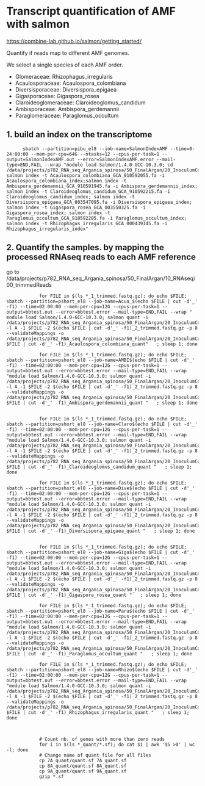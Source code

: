 # Transcript quantification of AMF with salmon
https://combine-lab.github.io/salmon/getting_started/

Quantify if reads map to different AMF genomes.

We select a single species of each AMF order.

- Glomeraceae: Rhizophagus_irregularis
- Acaulosporaceae: Acaulospora_colombiana
- Diversisporaceae: Diversispora_epigaea
- Gigasporaceae: Gigaspora_rosea
- Claroideoglomeraceae: Claroideoglomus_candidum 
- Ambisporaceae: Ambispora_gerdemannii
- Paraglomeraceae: Paraglomus_occultum







## 1. build an index on the transcriptome

          sbatch --partition=pibu_el8 --job-name=SalmonIndexAMF --time=0-24:00:00 --mem-per-cpu=64G --ntasks=12 --cpus-per-task=1 --output=SalmonIndexAMF.out --error=SalmonIndexAMF.error --mail-type=END,FAIL --wrap "module load Salmon/1.4.0-GCC-10.3.0; cd /data/projects/p782_RNA_seq_Argania_spinosa/50_FinalArgan/20_InoculumComposition/01_RefMycGenomes; salmon index -t Acaulospora_colombiana_GCA_910592055.fa -i Acaulospora_colombiana_index;salmon index -t Ambispora_gerdemannii_GCA_910591945.fa -i Ambispora_gerdemannii_index; salmon index -t Claroideoglomus_candidum_GCA_910592215.fa -i Claroideoglomus_candidum_index; salmon index -t Diversispora_epigaea_GCA_003547095.fa -i Diversispora_epigaea_index; salmon index -t Gigaspora_rosea_GCA_003550325.fa -i Gigaspora_rosea_index; salmon index -t Paraglomus_occultum_GCA_910592205.fa -i Paraglomus_occultum_index; salmon index -t Rhizophagus_irregularis_GCA_000439145.fa -i Rhizophagus_irregularis_index"
  
                
                
## 2. Quantify the samples. by mapping the processed RNAseq reads to each AMF reference
go to /data/projects/p782_RNA_seq_Argania_spinosa/50_FinalArgan/10_RNAseq/00_trimmedReads

                for FILE in $(ls *_1_trimmed.fastq.gz); do echo $FILE; sbatch --partition=pshort_el8 --job-name=Acua_$(echo $FILE | cut -d'_' -f1) --time=02:00:00 --mem-per-cpu=12G --cpus-per-task=1 --output=bbtest.out --error=bbtest.error --mail-type=END,FAIL --wrap " module load Salmon/1.4.0-GCC-10.3.0; salmon quant -i /data/projects/p782_RNA_seq_Argania_spinosa/50_FinalArgan/20_InoculumComposition/01_RefMycGenomes/Acaulospora_colombiana_index -l A -1 $FILE -2 $(echo $FILE | cut -d'_' -f1)_2_trimmed.fastq.gz -p 8 --validateMappings -o /data/projects/p782_RNA_seq_Argania_spinosa/50_FinalArgan/20_InoculumComposition/$(echo $FILE | cut -d'_' -f1)_Acaulospora_colombiana_quant"   ; sleep 1; done

                for FILE in $(ls *_1_trimmed.fastq.gz); do echo $FILE; sbatch --partition=pshort_el8 --job-name=AMBI$(echo $FILE | cut -d'_' -f1) --time=02:00:00 --mem-per-cpu=12G --cpus-per-task=1 --output=bbtest.out --error=bbtest.error --mail-type=END,FAIL --wrap "module load Salmon/1.4.0-GCC-10.3.0; salmon quant -i /data/projects/p782_RNA_seq_Argania_spinosa/50_FinalArgan/20_InoculumComposition/01_RefMycGenomes/Ambispora_gerdemannii_index -l A -1 $FILE -2 $(echo $FILE | cut -d'_' -f1)_2_trimmed.fastq.gz -p 8 --validateMappings -o /data/projects/p782_RNA_seq_Argania_spinosa/50_FinalArgan/20_InoculumComposition/$(echo $FILE | cut -d'_' -f1)_Ambispora_gerdemannii_quant "   ; sleep 1; done


                for FILE in $(ls *_1_trimmed.fastq.gz); do echo $FILE; sbatch --partition=pshort_el8 --job-name=Claro$(echo $FILE | cut -d'_' -f1) --time=02:00:00 --mem-per-cpu=12G --cpus-per-task=1 --output=bbtest.out --error=bbtest.error --mail-type=END,FAIL --wrap "module load Salmon/1.4.0-GCC-10.3.0; salmon quant -i /data/projects/p782_RNA_seq_Argania_spinosa/50_FinalArgan/20_InoculumComposition/01_RefMycGenomes/Claroideoglomus_candidum_index -l A -1 $FILE -2 $(echo $FILE | cut -d'_' -f1)_2_trimmed.fastq.gz -p 8 --validateMappings -o /data/projects/p782_RNA_seq_Argania_spinosa/50_FinalArgan/20_InoculumComposition/$(echo $FILE | cut -d'_' -f1)_Claroideoglomus_candidum_quant "   ; sleep 1; done

                for FILE in $(ls *_1_trimmed.fastq.gz); do echo $FILE; sbatch --partition=pshort_el8 --job-name=Dive$(echo $FILE | cut -d'_' -f1) --time=02:00:00 --mem-per-cpu=12G --cpus-per-task=1 --output=bbtest.out --error=bbtest.error --mail-type=END,FAIL --wrap "module load Salmon/1.4.0-GCC-10.3.0; salmon quant -i /data/projects/p782_RNA_seq_Argania_spinosa/50_FinalArgan/20_InoculumComposition/01_RefMycGenomes/Diversispora_epigaea_index -l A -1 $FILE -2 $(echo $FILE | cut -d'_' -f1)_2_trimmed.fastq.gz -p 8 --validateMappings -o /data/projects/p782_RNA_seq_Argania_spinosa/50_FinalArgan/20_InoculumComposition/$(echo $FILE | cut -d'_' -f1)_Diversispora_epigaea_quant "   ; sleep 1; done


                for FILE in $(ls *_1_trimmed.fastq.gz); do echo $FILE; sbatch --partition=pshort_el8 --job-name=Giga$(echo $FILE | cut -d'_' -f1) --time=02:00:00 --mem-per-cpu=12G --cpus-per-task=1 --output=bbtest.out --error=bbtest.error --mail-type=END,FAIL --wrap "module load Salmon/1.4.0-GCC-10.3.0; salmon quant -i /data/projects/p782_RNA_seq_Argania_spinosa/50_FinalArgan/20_InoculumComposition/01_RefMycGenomes/Gigaspora_rosea_index -l A -1 $FILE -2 $(echo $FILE | cut -d'_' -f1)_2_trimmed.fastq.gz -p 8 --validateMappings -o /data/projects/p782_RNA_seq_Argania_spinosa/50_FinalArgan/20_InoculumComposition/$(echo $FILE | cut -d'_' -f1)_Gigaspora_rosea_quant "   ; sleep 1; done

                for FILE in $(ls *_1_trimmed.fastq.gz); do echo $FILE; sbatch --partition=pshort_el8 --job-name=Para$(echo $FILE | cut -d'_' -f1) --time=02:00:00 --mem-per-cpu=12G --cpus-per-task=1 --output=bbtest.out --error=bbtest.error --mail-type=END,FAIL --wrap "module load Salmon/1.4.0-GCC-10.3.0; salmon quant -i /data/projects/p782_RNA_seq_Argania_spinosa/50_FinalArgan/20_InoculumComposition/01_RefMycGenomes/Paraglomus_occultum_index -l A -1 $FILE -2 $(echo $FILE | cut -d'_' -f1)_2_trimmed.fastq.gz -p 8 --validateMappings -o /data/projects/p782_RNA_seq_Argania_spinosa/50_FinalArgan/20_InoculumComposition/$(echo $FILE | cut -d'_' -f1)_Paraglomus_occultum_quant "   ; sleep 1; done

                for FILE in $(ls *_1_trimmed.fastq.gz); do echo $FILE; sbatch --partition=pshort_el8 --job-name=Rhizo$(echo $FILE | cut -d'_' -f1) --time=02:00:00 --mem-per-cpu=12G --cpus-per-task=1 --output=bbtest.out --error=bbtest.error --mail-type=END,FAIL --wrap "module load Salmon/1.4.0-GCC-10.3.0; salmon quant -i /data/projects/p782_RNA_seq_Argania_spinosa/50_FinalArgan/20_InoculumComposition/01_RefMycGenomes/Rhizophagus_irregularis_index -l A -1 $FILE -2 $(echo $FILE | cut -d'_' -f1)_2_trimmed.fastq.gz -p 8 --validateMappings -o /data/projects/p782_RNA_seq_Argania_spinosa/50_FinalArgan/20_InoculumComposition/$(echo $FILE | cut -d'_' -f1)_Rhizophagus_irregularis_quant "   ; sleep 1; done
                
                

                # Count nb. of genes with more than zero reads 
                for i in $(ls *_quant/*.sf); do cat $i | awk '$5 >0' | wc -l; done
                # Change name of quant file for all files
                cp 7A_quant/quant.sf 7A_quant.sf
                cp 8A_quant/quant.sf 8A_quant.sf
                cp 9A_quant/quant.sf 9A_quant.sf
                gzip *.sf


